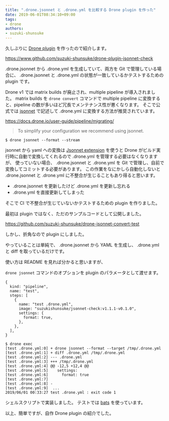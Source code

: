 ```yaml
---
title: ".drone.jsonnet と .drone.yml を比較する Drone plugin を作った"
date: 2019-06-01T08:34:10+09:00
tags:
- drone
authors:
- suzuki-shunsuke
---
```


久しぶりに [Drone plugin](https://docs.drone.io/plugins/) を作ったので紹介します。

https://www.github.com/suzuki-shunsuke/drone-plugin-jsonnet-check

.drone.jsonnet から .drone.yml を生成していて、両方を Git で管理している場合に、
.drone.jsonnet と .drone.yml の状態が一致しているかテストするための plugin です。

Drone v1 では matrix builds が廃止され、multiple pipeline が導入されました。
matrix builds を `drone convert` コマンドで multiple pipeline に変換すると、pipeline の数が多いほど冗長でメンテナンス性が悪くなります。
そこで公式では [jsonnet](https://jsonnet.org) で記述して .drone.yml に変換する方法が推奨されています。

https://docs.drone.io/user-guide/pipeline/migrating/

> To simplify your configuration we recommend using jsonnet.

```console
$ drone jsonnet --format --stream
```

jsonnet から yaml への変換は [Jsonnet extension](https://docs.drone.io/extend/config/jsonnet/) を使うと Drone がビルド実行時に自動で変換してくれるので .drone.yml を管理する必要はなくなりますが、
使っていない場合、 .drone.jsonnet と .drone.yml を Git で管理し、自前で変換してコミットする必要があります。
この作業をなにかしら自動化しないと .drone.jsonnet と .drone.yml に不整合が生じることもあり得ると思います。

* .drone.jsonnet を更新したけど .drone.yml を更新し忘れる
* .drone.yml を直接更新してしまった

そこで CI で不整合が生じていないかテストするための plugin を作りました。

最初は plugin ではなく、ただのサンプルコードとして公開しました。

https://github.com/suzuki-shunsuke/drone-jsonnet-convert-test

しかし、折角なので plugin にしました。

やっていることは単純で、 .drone.jsonnet から YAML を生成し、 .drone.yml と diff を取っているだけです。

使い方は README を見れば分かると思いますが、

`drone jsonnet` コマンドのオプションを plugin のパラメータとして渡せます。

```jsonnet
{
  kind: "pipeline",
  name: "test",
  steps: [
    {
      name: "test .drone.yml",
      image: "suzukishunsuke/jsonnet-check:v1.1.1-v0.1.0",
      settings: {
        format: true,
      },
    },
  ],
}
```

```console
$ drone exec
[test .drone.yml:0] + drone jsonnet --format --target /tmp/.drone.yml
[test .drone.yml:1] + diff .drone.yml /tmp/.drone.yml
[test .drone.yml:2] --- .drone.yml
[test .drone.yml:3] +++ /tmp/.drone.yml
[test .drone.yml:4] @@ -12,5 +12,4 @@
[test .drone.yml:5]    settings:
[test .drone.yml:6]      format: true
[test .drone.yml:7]
[test .drone.yml:8] -
[test .drone.yml:9]  ...
2019/06/01 00:33:27 test .drone.yml : exit code 1
```

シェルスクリプトで実装しました。
テストでは [bats](https://github.com/bats-core/bats-core) を使っています。

以上、簡単ですが、自作 Drone plugin の紹介でした。
